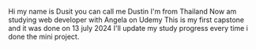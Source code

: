 Hi my name is Dusit you can call me Dustin
I'm from Thailand
Now am studying web developer with Angela on Udemy
This is my first capstone and it was done on 13 july 2024
I'll update my study progress every time i done the mini project.
